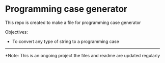 # Programming case generator

This repo is created to make a file for programming case generator 

Objectives:
- To convert any type of string to a programming case


<hr>
*Note: 
      This is an ongoing project the files and readme are updated regularly 
